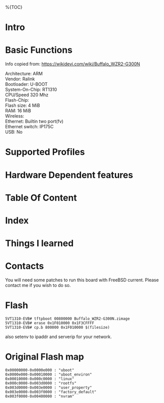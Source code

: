 
%{TOC}

# Intro


# Basic Functions

Info copied from: https://wikidevi.com/wiki/Buffalo_WZR2-G300N

Architecture: ARM  
Vendor: Ralink  
Bootloader: U-BOOT  
System-On-Chip: RT1310  
CPU/Speed 320 Mhz  
Flash-Chip:   
Flash size: 4 MiB  
RAM: 16 MiB   
Wireless:   
Ethernet: Builtin two port(fv)  
Ethernet switch: IP175C  
USB: No  

# Supported Profiles
# Hardware Dependent features
# Table Of Content
# Index
# Things I learned

# Contacts
You will need some patches to run this board with FreeBSD current. Please contact me if you wish to do so.

# Flash

```
5VT1310-EVB# tftpboot 00800000 Buffalo_WZR2-G300N.zimage
5VT1310-EVB# erase 0x1F010000 0x1F3CFFFF
5VT1310-EVB# cp.b 800000 0x1F010000 $(filesize)
```

also setenv to ipaddr and serverip for your network.

# Original Flash map

```
0x00000000-0x0000e000 : "uboot"
0x0000e000-0x00010000 : "uboot_environ"
0x00010000-0x000c0000 : "linux"
0x000c0000-0x003d0000 : "rootfs"
0x003d0000-0x003e0000 : "user_property"
0x003e0000-0x003f0000 : "factory_default"
0x003f0000-0x00400000 : "nvram"
```
